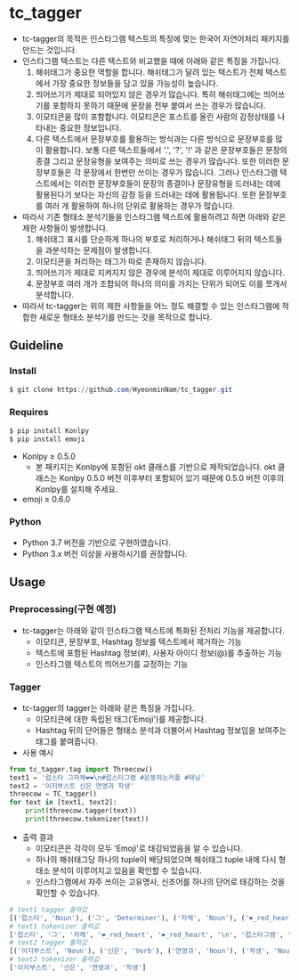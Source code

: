 # tc_tagger

- tc-tagger의 목적은 인스타그램 텍스트의 특징에 맞는 한국어 자연어처리 패키지를 만드는 것입니다.
- 인스타그램 텍스트는 다른 텍스트와 비교했을 때에 아래와 같은 특징을 가집니다.
    1. 해쉬태그가 중요한 역할을 합니다. 해쉬태그가 달려 있는 텍스트가 전체 텍스트에서 가장 중요한 정보들을 담고 있을 가능성이 높습니다.
    2. 띄어쓰기가 제대로 되어있지 않은 경우가 많습니다. 특히 해쉬태그에는 띄어쓰기를 포함하지 못하기 때문에 문장을 전부 붙여서 쓰는 경우가 많습니다.
    3. 이모티콘을 많이 포함합니다. 이모티콘은 포스트를 올린 사람의 감정상태를 나타내는 중요한 정보입니다.
    4. 다른 텍스트에서 문장부호를 활용하는 방식과는 다른 방식으로 문장부호를 많이 활용합니다. 보통 다른 텍스트들에서 '.', '?', '!' 과 같은 문장부호들은 문장의 종결 그리고 문장유형을 보여주는 의미로 쓰는 경우가 많습니다.  또한 이러한 문장부호들은 각 문장에서 한번만 쓰이는 경우가 많습니다. 그러나 인스타그램 텍스트에서는 이러한 문장부호들이 문장의 종결이나 문장유형을 드러내는 데에 활용된다기 보다는 자신의 감정 등을 드러내는 데에 활용됩니다. 또한 문장부호를 여러 개 활용하여 하나의 단위로 활용하는 경우가 많습니다.
- 따라서 기존 형태소 분석기들을 인스타그램 텍스트에 활용하려고 하면 아래와 같은 제한 사항들이 발생합니다.
    1. 해쉬태그 표시를 단순하게 하나의 부호로 처리하거나 해쉬태그 뒤의 텍스트들을 과분석하는 문제점이 발생합니다.
    2. 이모티콘을 처리하는 태그가 따로 존재하지 않습니다.
    3. 띄어쓰기가 제대로 지켜지지 않은 경우에 분석이 제대로 이루어지지 않습니다.
    4. 문장부호 여러 개가 조합되어 하나의 의미를 가지는 단위가 되어도 이를 쪼개서 분석합니다.
- 따라서 tc-tagger는 위의 제한 사항들을 어느 정도 해결할 수 있는 인스타그램에 적합한 새로운 형태소 분석기를 만드는 것을 목적으로 합니다.

## Guideline

### Install

```powershell
$ git clone https://github.com/HyeonminNam/tc_tagger.git
```

### Requires

```powershell
$ pip install Konlpy
$ pip install emoji
```

- Konlpy ≥ 0.5.0
    - 본 패키지는 Konlpy에 포함된 okt 클래스를 기반으로 제작되었습니다. okt 클래스는 Konlpy 0.5.0 버전 이후부터 포함되어 있기 때문에 0.5.0 버전 이후의 Konlpy를 설치해 주세요.
- emoji ≥ 0.6.0

### Python

- Python 3.7 버전을 기반으로 구현하였습니다.
- Python 3.x 버전 이상을 사용하시기를 권장합니다.

## Usage

### Preprocessing(구현 예정)

- tc-tagger는 아래와 같이 인스타그램 텍스트에 특화된 전처리 기능을 제공합니다.
    - 이모티콘, 문장부호, Hashtag 정보를 텍스트에서 제거하는 기능
    - 텍스트에 포함된 Hashtag 정보(#), 사용자 아이디 정보(@)를 추출하는 기능
    - 인스타그램 텍스트의 띄어쓰기를 교정하는 기능

### Tagger

- tc-tagger의 tagger는 아래와 같은 특징을 가집니다.
    - 이모티콘에 대한 독립된 태그('Emoji')를 제공합니다.
    - Hashtag 뒤의 단어들은 형태소 분석과 더불어서 Hashtag 정보임을 보여주는 태그를 붙여줍니다.
- 사용 예시

```python
from tc_tagger.tag import Threecow()
text1 = '럽스타 그자체❤❤\n#럽스타그램 #운동하는커플 #태닝'
text2 = '이지부스트 신은 연영과 학생'
threecow = TC_tagger()
for text in [text1, text2]:
    print(threecow.tagger(text))
    print(threecow.tokenizer(text))
```

- 출력 결과
    - 이모티콘은 각각이 모두 'Emoji'로 태깅되었음을 알 수 있습니다.
    - 하나의 해쉬태그당 하나의 tuple이 배당되었으며 해쉬태그 tuple 내에 다시 형태소 분석이 이루어지고 있음을 확인할 수 있습니다.
    - 인스타그램에서 자주 쓰이는 고유명사, 신조어를 하나의 단어로 태깅하는 것을 확인할 수 있습니다.

```python
# text1 tagger 출력값
[('럽스타', 'Noun'), ('그', 'Determiner'), ('자체', 'Noun'), ('❤_red_heart', 'Emoji'), ('❤_red_heart', 'Emoji'), ('\n', 'Foreign'), (('럽스타그램', 'Hashtag_Noun'),), (('운동', 'Hashtag_Noun'), ('하는', 'Hashtag_Verb'), ('커플', 'Hashtag_Noun')), (('태닝', 'Hashtag_Noun'),)]
# text1 tokenizer 출력값
['럽스타', '그', '자체', '❤_red_heart', '❤_red_heart', '\n', '럽스타그램', '운동', '하는', '커플', '태닝']
# text2 tagger 출력값
[('이지부스트', 'Noun'), ('신은', 'Verb'), ('연영과', 'Noun'), ('학생', 'Noun')]
# text2 tokenizer 출력값
['이지부스트', '신은', '연영과', '학생']
```
